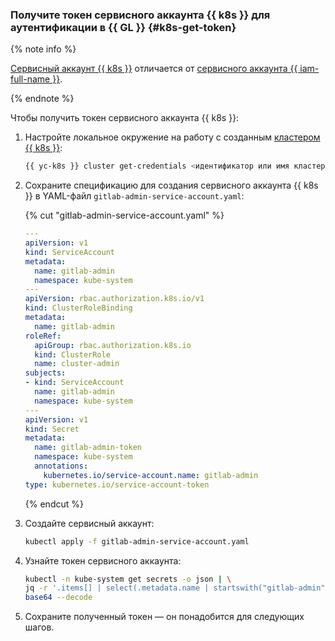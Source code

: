 ### Получите токен сервисного аккаунта {{ k8s }} для аутентификации в {{ GL }} {#k8s-get-token}

{% note info %}

[Сервисный аккаунт {{ k8s }}](../../managed-kubernetes/concepts/index.md#service-accounts) отличается от [сервисного аккаунта {{ iam-full-name }}](../../iam/concepts/users/service-accounts.md).

{% endnote %}

Чтобы получить токен сервисного аккаунта {{ k8s }}:
1. Настройте локальное окружение на работу с созданным [кластером {{ k8s }}](../../managed-kubernetes/concepts/index.md#kubernetes-cluster):

   ```bash
   {{ yc-k8s }} cluster get-credentials <идентификатор или имя кластера> --external
   ```

1. Сохраните спецификацию для создания сервисного аккаунта {{ k8s }} в YAML-файл `gitlab-admin-service-account.yaml`:

   {% cut "gitlab-admin-service-account.yaml" %}

   ```yaml
   ---
   apiVersion: v1
   kind: ServiceAccount
   metadata:
     name: gitlab-admin
     namespace: kube-system
   ---
   apiVersion: rbac.authorization.k8s.io/v1
   kind: ClusterRoleBinding
   metadata:
     name: gitlab-admin
   roleRef:
     apiGroup: rbac.authorization.k8s.io
     kind: ClusterRole
     name: cluster-admin
   subjects:
   - kind: ServiceAccount
     name: gitlab-admin
     namespace: kube-system
   ---
   apiVersion: v1
   kind: Secret
   metadata:
     name: gitlab-admin-token
     namespace: kube-system
     annotations:
       kubernetes.io/service-account.name: gitlab-admin
   type: kubernetes.io/service-account-token
   ```

   {% endcut %}

1. Создайте сервисный аккаунт:

   ```bash
   kubectl apply -f gitlab-admin-service-account.yaml
   ```

1. Узнайте токен сервисного аккаунта:

   ```bash
   kubectl -n kube-system get secrets -o json | \
   jq -r '.items[] | select(.metadata.name | startswith("gitlab-admin")) | .data.token' | \
   base64 --decode
   ```

1. Сохраните полученный токен — он понадобится для следующих шагов.